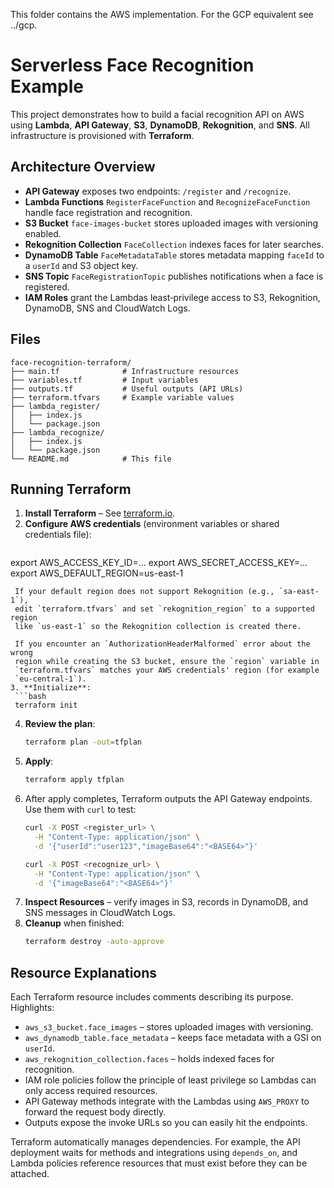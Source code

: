 This folder contains the AWS implementation. For the GCP equivalent see ../gcp.
# Serverless Face Recognition Example

This project demonstrates how to build a facial recognition API on AWS using **Lambda**, **API Gateway**, **S3**, **DynamoDB**, **Rekognition**, and **SNS**. All infrastructure is provisioned with **Terraform**.

## Architecture Overview

- **API Gateway** exposes two endpoints: `/register` and `/recognize`.
- **Lambda Functions** `RegisterFaceFunction` and `RecognizeFaceFunction` handle face registration and recognition.
- **S3 Bucket** `face-images-bucket` stores uploaded images with versioning enabled.
- **Rekognition Collection** `FaceCollection` indexes faces for later searches.
- **DynamoDB Table** `FaceMetadataTable` stores metadata mapping `faceId` to a `userId` and S3 object key.
- **SNS Topic** `FaceRegistrationTopic` publishes notifications when a face is registered.
- **IAM Roles** grant the Lambdas least‑privilege access to S3, Rekognition, DynamoDB, SNS and CloudWatch Logs.

## Files

```
face-recognition-terraform/
├── main.tf              # Infrastructure resources
├── variables.tf         # Input variables
├── outputs.tf           # Useful outputs (API URLs)
├── terraform.tfvars     # Example variable values
├── lambda_register/
│   ├── index.js
│   └── package.json
├── lambda_recognize/
│   ├── index.js
│   └── package.json
└── README.md            # This file
```

## Running Terraform

1. **Install Terraform** – See [terraform.io](https://www.terraform.io/downloads.html).
2. **Configure AWS credentials** (environment variables or shared credentials file):
   ```bash
  export AWS_ACCESS_KEY_ID=...
  export AWS_SECRET_ACCESS_KEY=...
  export AWS_DEFAULT_REGION=us-east-1
  ```
   If your default region does not support Rekognition (e.g., `sa-east-1`),
   edit `terraform.tfvars` and set `rekognition_region` to a supported region
   like `us-east-1` so the Rekognition collection is created there.

   If you encounter an `AuthorizationHeaderMalformed` error about the wrong
   region while creating the S3 bucket, ensure the `region` variable in
   `terraform.tfvars` matches your AWS credentials' region (for example
   `eu-central-1`).
3. **Initialize**:
   ```bash
   terraform init
   ```
4. **Review the plan**:
   ```bash
   terraform plan -out=tfplan
   ```
5. **Apply**:
   ```bash
   terraform apply tfplan
   ```
6. After apply completes, Terraform outputs the API Gateway endpoints. Use them with `curl` to test:
   ```bash
   curl -X POST <register_url> \
     -H "Content-Type: application/json" \
     -d '{"userId":"user123","imageBase64":"<BASE64>"}'

   curl -X POST <recognize_url> \
     -H "Content-Type: application/json" \
     -d '{"imageBase64":"<BASE64>"}'
   ```
7. **Inspect Resources** – verify images in S3, records in DynamoDB, and SNS messages in CloudWatch Logs.
8. **Cleanup** when finished:
   ```bash
   terraform destroy -auto-approve
   ```

## Resource Explanations

Each Terraform resource includes comments describing its purpose. Highlights:

- `aws_s3_bucket.face_images` – stores uploaded images with versioning.
- `aws_dynamodb_table.face_metadata` – keeps face metadata with a GSI on `userId`.
- `aws_rekognition_collection.faces` – holds indexed faces for recognition.
- IAM role policies follow the principle of least privilege so Lambdas can only access required resources.
- API Gateway methods integrate with the Lambdas using `AWS_PROXY` to forward the request body directly.
- Outputs expose the invoke URLs so you can easily hit the endpoints.

Terraform automatically manages dependencies. For example, the API deployment waits for methods and integrations using `depends_on`, and Lambda policies reference resources that must exist before they can be attached.

